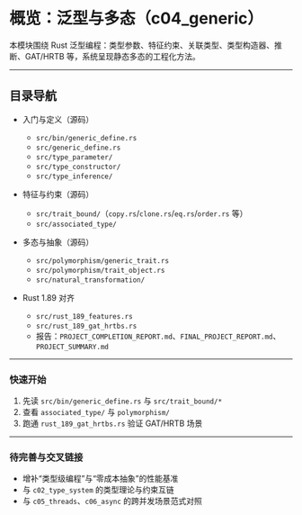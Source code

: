 # 概览：泛型与多态（c04_generic）

本模块围绕 Rust 泛型编程：类型参数、特征约束、关联类型、类型构造器、推断、GAT/HRTB 等，系统呈现静态多态的工程化方法。

---

## 目录导航

- 入门与定义（源码）
  - `src/bin/generic_define.rs`
  - `src/generic_define.rs`
  - `src/type_parameter/`
  - `src/type_constructor/`
  - `src/type_inference/`

- 特征与约束（源码）
  - `src/trait_bound/`（`copy.rs`/`clone.rs`/`eq.rs`/`order.rs` 等）
  - `src/associated_type/`

- 多态与抽象（源码）
  - `src/polymorphism/generic_trait.rs`
  - `src/polymorphism/trait_object.rs`
  - `src/natural_transformation/`

- Rust 1.89 对齐
  - `src/rust_189_features.rs`
  - `src/rust_189_gat_hrtbs.rs`
  - 报告：`PROJECT_COMPLETION_REPORT.md`、`FINAL_PROJECT_REPORT.md`、`PROJECT_SUMMARY.md`

---

### 快速开始

1) 先读 `src/bin/generic_define.rs` 与 `src/trait_bound/*`
2) 查看 `associated_type/` 与 `polymorphism/`
3) 跑通 `rust_189_gat_hrtbs.rs` 验证 GAT/HRTB 场景

---

### 待完善与交叉链接

- 增补“类型级编程”与“零成本抽象”的性能基准
- 与 `c02_type_system` 的类型理论与约束互链
- 与 `c05_threads`、`c06_async` 的跨并发场景范式对照
